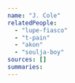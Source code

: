 ```yaml
---
name: "J. Cole"
relatedPeople:
  - "lupe-fiasco"
  - "t-pain"
  - "akon"
  - "soulja-boy"
sources: []
summaries:
---
```



